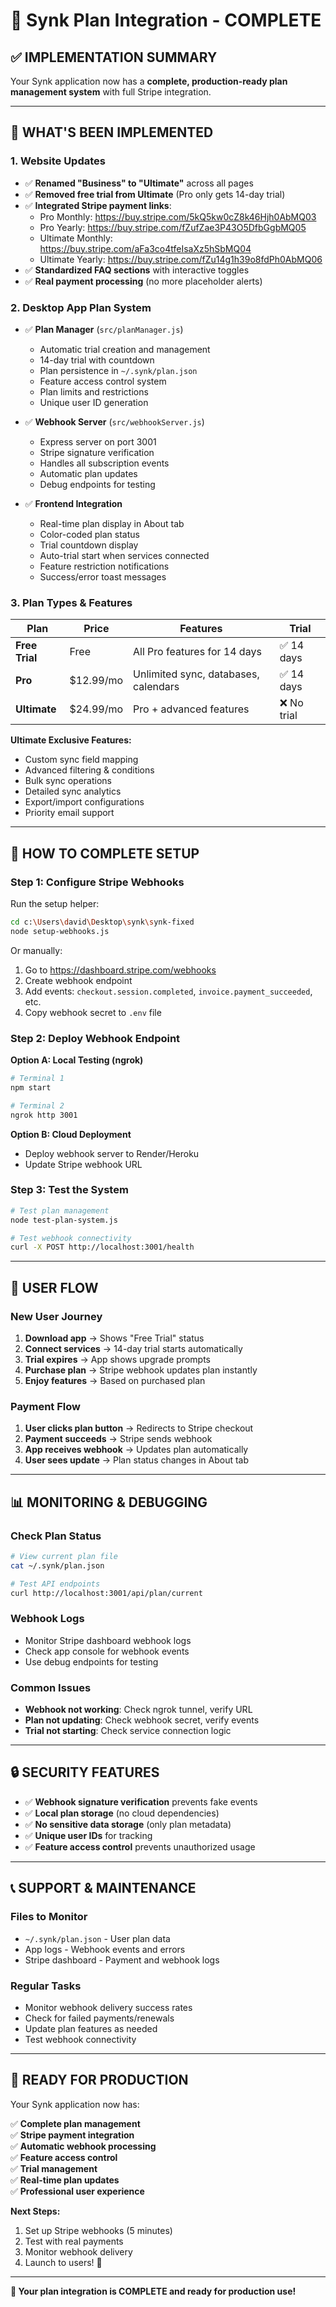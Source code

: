 # 🎯 Synk Plan Integration - COMPLETE

## ✅ **IMPLEMENTATION SUMMARY**

Your Synk application now has a **complete, production-ready plan management system** with full Stripe integration.

---

## 🚀 **WHAT'S BEEN IMPLEMENTED**

### **1. Website Updates**
- ✅ **Renamed "Business" to "Ultimate"** across all pages
- ✅ **Removed free trial from Ultimate** (Pro only gets 14-day trial)
- ✅ **Integrated Stripe payment links**:
  - Pro Monthly: https://buy.stripe.com/5kQ5kw0cZ8k46Hjh0AbMQ03
  - Pro Yearly: https://buy.stripe.com/fZufZae3P43O5DfbGgbMQ05
  - Ultimate Monthly: https://buy.stripe.com/aFa3co4tfeIsaXz5hSbMQ04
  - Ultimate Yearly: https://buy.stripe.com/fZu14g1h39o8fdPh0AbMQ06
- ✅ **Standardized FAQ sections** with interactive toggles
- ✅ **Real payment processing** (no more placeholder alerts)

### **2. Desktop App Plan System**
- ✅ **Plan Manager** (`src/planManager.js`)
  - Automatic trial creation and management
  - 14-day trial with countdown
  - Plan persistence in `~/.synk/plan.json`
  - Feature access control system
  - Plan limits and restrictions
  - Unique user ID generation

- ✅ **Webhook Server** (`src/webhookServer.js`)
  - Express server on port 3001
  - Stripe signature verification
  - Handles all subscription events
  - Automatic plan updates
  - Debug endpoints for testing

- ✅ **Frontend Integration**
  - Real-time plan display in About tab
  - Color-coded plan status
  - Trial countdown display
  - Auto-trial start when services connected
  - Feature restriction notifications
  - Success/error toast messages

### **3. Plan Types & Features**

| Plan | Price | Features | Trial |
|------|-------|----------|-------|
| **Free Trial** | Free | All Pro features for 14 days | ✅ 14 days |
| **Pro** | $12.99/mo | Unlimited sync, databases, calendars | ✅ 14 days |
| **Ultimate** | $24.99/mo | Pro + advanced features | ❌ No trial |

**Ultimate Exclusive Features:**
- Custom sync field mapping
- Advanced filtering & conditions
- Bulk sync operations
- Detailed sync analytics
- Export/import configurations
- Priority email support

---

## 🔧 **HOW TO COMPLETE SETUP**

### **Step 1: Configure Stripe Webhooks**

Run the setup helper:
```bash
cd c:\Users\david\Desktop\synk\synk-fixed
node setup-webhooks.js
```

Or manually:
1. Go to https://dashboard.stripe.com/webhooks
2. Create webhook endpoint
3. Add events: `checkout.session.completed`, `invoice.payment_succeeded`, etc.
4. Copy webhook secret to `.env` file

### **Step 2: Deploy Webhook Endpoint**

**Option A: Local Testing (ngrok)**
```bash
# Terminal 1
npm start

# Terminal 2
ngrok http 3001
```

**Option B: Cloud Deployment**
- Deploy webhook server to Render/Heroku
- Update Stripe webhook URL

### **Step 3: Test the System**

```bash
# Test plan management
node test-plan-system.js

# Test webhook connectivity
curl -X POST http://localhost:3001/health
```

---

## 🎯 **USER FLOW**

### **New User Journey**
1. **Download app** → Shows "Free Trial" status
2. **Connect services** → 14-day trial starts automatically
3. **Trial expires** → App shows upgrade prompts
4. **Purchase plan** → Stripe webhook updates plan instantly
5. **Enjoy features** → Based on purchased plan

### **Payment Flow**
1. **User clicks plan button** → Redirects to Stripe checkout
2. **Payment succeeds** → Stripe sends webhook
3. **App receives webhook** → Updates plan automatically
4. **User sees update** → Plan status changes in About tab

---

## 📊 **MONITORING & DEBUGGING**

### **Check Plan Status**
```bash
# View current plan file
cat ~/.synk/plan.json

# Test API endpoints
curl http://localhost:3001/api/plan/current
```

### **Webhook Logs**
- Monitor Stripe dashboard webhook logs
- Check app console for webhook events
- Use debug endpoints for testing

### **Common Issues**
- **Webhook not working**: Check ngrok tunnel, verify URL
- **Plan not updating**: Check webhook secret, verify events
- **Trial not starting**: Check service connection logic

---

## 🔒 **SECURITY FEATURES**

- ✅ **Webhook signature verification** prevents fake events
- ✅ **Local plan storage** (no cloud dependencies)
- ✅ **No sensitive data storage** (only plan metadata)
- ✅ **Unique user IDs** for tracking
- ✅ **Feature access control** prevents unauthorized usage

---

## 📞 **SUPPORT & MAINTENANCE**

### **Files to Monitor**
- `~/.synk/plan.json` - User plan data
- App logs - Webhook events and errors
- Stripe dashboard - Payment and webhook logs

### **Regular Tasks**
- Monitor webhook delivery success rates
- Check for failed payments/renewals
- Update plan features as needed
- Test webhook connectivity

---

## 🎉 **READY FOR PRODUCTION**

Your Synk application now has:

✅ **Complete plan management**  
✅ **Stripe payment integration**  
✅ **Automatic webhook processing**  
✅ **Feature access control**  
✅ **Trial management**  
✅ **Real-time plan updates**  
✅ **Professional user experience**  

**Next Steps:**
1. Set up Stripe webhooks (5 minutes)
2. Test with real payments
3. Monitor webhook delivery
4. Launch to users! 🚀

---

**🎯 Your plan integration is COMPLETE and ready for production use!**